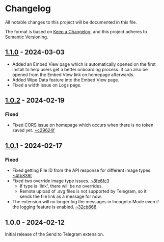 # Changelog

All notable changes to this project will be documented in this file.

The format is based on [Keep a Changelog](https://keepachangelog.com/en/1.1.0/),
and this project adheres to [Semantic Versioning](https://semver.org/spec/v2.0.0.html).

## [1.1.0] - 2024-03-03

- Added an Embed View page which is automatically opened on the first install to help users get a better onboarding process. It can also be opened from the Embed View link on homepage afterwards.
- Added Wipe Data feature into the Embed View page.
- Fixed a width issue on Logs page.

## [1.0.2] - 2024-02-19

### Fixed

- Fixed CORS issue on homepage which occurs when there is no token saved yet. [~c29624f](https://github.com/ridvan/send-to-telegram/commit/c29624fa37889958fd0bd05ec20725cfae0a6ff7)

## [1.0.1] - 2024-02-17

### Fixed

- Fixed getting File ID from the API response for different image types. [~4fb838f](https://github.com/ridvan/send-to-telegram/commit/4fb838fe05d347ccce47610544b82eedd9fa345a)
- Fixed two override image type issues. [~8fe6fc3](https://github.com/ridvan/send-to-telegram/commit/8fe6fc30db6871fc5e2e670793fba9d9fc6b5c40)
  - If type is 'link', there will be no overrides.
  - Remote upload of .svg files is not supported by Telegram, so it sends the file link as a message for now.
- The extension will no longer log the messages in Incognito Mode even if the logging feature is enabled. [~32cb668](https://github.com/ridvan/send-to-telegram/commit/32cb668f60606e82d71ea95189ef3c01ddb2982d)

## 1.0.0 - 2024-02-12

Initial release of the Send to Telegram extension.

[1.1.0]: https://github.com/ridvan/send-to-telegram/releases/tag/v1.1.0
[1.0.1]: https://github.com/ridvan/send-to-telegram/releases/tag/v1.0.1
[1.0.2]: https://github.com/ridvan/send-to-telegram/releases/tag/v1.0.2
